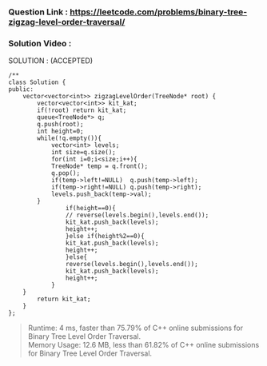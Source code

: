### Question Link : https://leetcode.com/problems/binary-tree-zigzag-level-order-traversal/


### Solution Video : 


SOLUTION : (ACCEPTED)

```
/**
class Solution {
public:
    vector<vector<int>> zigzagLevelOrder(TreeNode* root) {
        vector<vector<int>> kit_kat;
        if(!root) return kit_kat;
        queue<TreeNode*> q;
        q.push(root);
        int height=0;
        while(!q.empty()){
            vector<int> levels;
            int size=q.size();
            for(int i=0;i<size;i++){
            TreeNode* temp = q.front();
            q.pop();
            if(temp->left!=NULL)  q.push(temp->left);
            if(temp->right!=NULL) q.push(temp->right);
            levels.push_back(temp->val);
        }
                if(height==0){
                // reverse(levels.begin(),levels.end());
                kit_kat.push_back(levels);
                height++;
                }else if(height%2==0){
                kit_kat.push_back(levels);
                height++;
                }else{
                reverse(levels.begin(),levels.end());
                kit_kat.push_back(levels);
                height++;
            }
    }
        return kit_kat;
    }
};
```

> Runtime: 4 ms, faster than 75.79% of C++ online submissions for Binary Tree Level Order Traversal.<br>
> Memory Usage: 12.6 MB, less than 61.82% of C++ online submissions for Binary Tree Level Order Traversal.